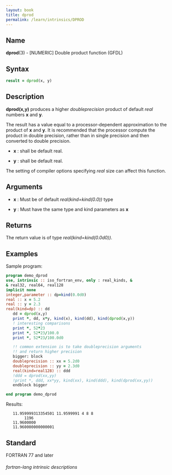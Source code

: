 ```yaml
---
layout: book
title: dprod
permalink: /learn/intrinsics/DPROD
---
```

## __Name__

__dprod__(3) - \[NUMERIC\] Double product function
(GFDL)

## __Syntax__
```fortran
result = dprod(x, y)
```
## __Description__

__dprod(x,y)__ produces a higher _doubleprecision_ product of default _real_
numbers __x__ and __y__.

The result has a value equal to a processor-dependent approximation to
the product of __x__ and __y__. It is recommended that the processor compute the
product in double precision, rather than in single precision and then
converted to double precision.

  - __x__
    : shall be default real.

  - __y__
    : shall be default real.

The setting of compiler options specifying _real_ size can affect this
function.

## __Arguments__

  - __x__
    : Must be of default _real(kind=kind(0.0))_ type

  - __y__
    : Must have the same type and kind parameters as __x__

## __Returns__

The return value is of type _real(kind=kind(0.0d0))_.

## __Examples__

Sample program:

```fortran
program demo_dprod
use, intrinsic :: iso_fortran_env, only : real_kinds, &
& real32, real64, real128
implicit none
integer,parameter :: dp=kind(0.0d0)
real :: x = 5.2
real :: y = 2.3
real(kind=dp) :: dd
   dd = dprod(x,y)
   print *, dd, x*y, kind(x), kind(dd), kind(dprod(x,y))
   ! interesting comparisons
   print *, 52*23
   print *, 52*23/100.0
   print *, 52*23/100.0d0

   !! common extension is to take doubleprecision arguments
   !! and return higher precision
   bigger: block
   doubleprecision :: xx = 5.2d0
   doubleprecision :: yy = 2.3d0
   real(kind=real128) :: ddd
   !ddd = dprod(xx,yy)
   !print *, ddd, xx*yy, kind(xx), kind(ddd), kind(dprod(xx,yy))
   endblock bigger

end program demo_dprod
```
  Results:
```text
   11.959999313354501 11.9599991 4 8 8
        1196
   11.9600000    
   11.960000000000001     
```
## __Standard__

FORTRAN 77 and later

###### fortran-lang intrinsic descriptions
